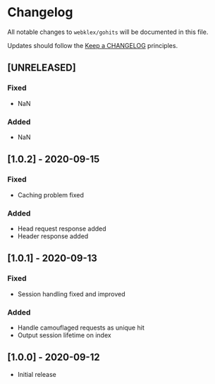 # Changelog

All notable changes to `webklex/gohits` will be documented in this file.

Updates should follow the [Keep a CHANGELOG](http://keepachangelog.com/) principles.

## [UNRELEASED]
### Fixed
- NaN

### Added
- NaN

## [1.0.2] - 2020-09-15
### Fixed
- Caching problem fixed

### Added
- Head request response added
- Header response added

## [1.0.1] - 2020-09-13
### Fixed
- Session handling fixed and improved 

### Added
- Handle camouflaged requests as unique hit
- Output session lifetime on index

## [1.0.0] - 2020-09-12
- Initial release